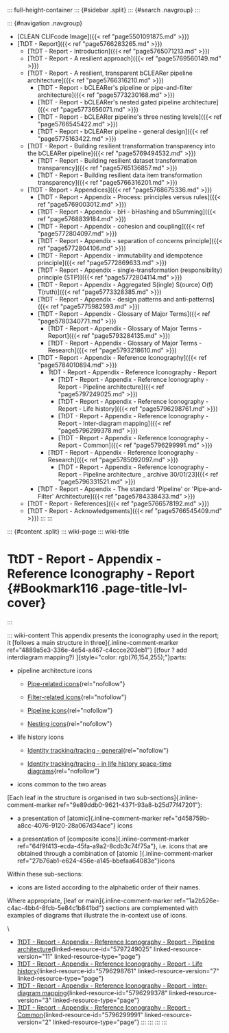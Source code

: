 ::: full-height-container
::: {#sidebar .split}
::: {#search .navgroup}
:::

::: {#navigation .navgroup}
-   [CLEAN CLIFcode Image]({{< ref "page5501091875.md" >}})
-   [TtDT - Report]({{< ref "page5766283265.md" >}})
    -   [TtDT - Report - Introduction]({{< ref "page5765071213.md" >}})
    -   [TtDT - Report - A resilient approach]({{< ref "page5769560149.md" >}})
    -   [TtDT - Report - A resilient, transparent bCLEARer pipeline
        architecture]({{< ref "page5766316210.md" >}})
        -   [TtDT - Report - bCLEARer\'s pipeline or pipe-and-filter
            architecture]({{< ref "page5773230168.md" >}})
        -   [TtDT - Report - bCLEARer\'s nested gated pipeline
            architecture]({{< ref "page5773656071.md" >}})
        -   [TtDT - Report - bCLEARer pipeline\'s three nesting
            levels]({{< ref "page5766545422.md" >}})
        -   [TtDT - Report - bCLEARer pipeline - general
            design]({{< ref "page5775163422.md" >}})
    -   [TtDT - Report - Building resilient transformation transparency
        into the bCLEARer pipeline]({{< ref "page5769494532.md" >}})
        -   [TtDT - Report - Building resilient dataset transformation
            transparency]({{< ref "page5765136857.md" >}})
        -   [TtDT - Report - Building resilient data item transformation
            transparency]({{< ref "page5766316201.md" >}})
    -   [TtDT - Report - Appendices]({{< ref "page5768675336.md" >}})
        -   [TtDT - Report - Appendix - Process: principles versus
            rules]({{< ref "page5769003012.md" >}})
        -   [TtDT - Report - Appendix - bH - bHashing and
            bSumming]({{< ref "page5768839184.md" >}})
        -   [TtDT - Report - Appendix - cohesion and
            coupling]({{< ref "page5772804097.md" >}})
        -   [TtDT - Report - Appendix - separation of concerns
            principle]({{< ref "page5772804106.md" >}})
        -   [TtDT - Report - Appendix - immutability and idempotence
            principle]({{< ref "page5772869633.md" >}})
        -   [TtDT - Report - Appendix - single-transformation
            (responsibility) principle (STP)]({{< ref "page5772804114.md" >}})
        -   [TtDT - Report - Appendix - Aggregated S(ingle) S(ource)
            O(f) T(ruth)]({{< ref "page5773328385.md" >}})
        -   [TtDT - Report - Appendix - design patterns and
            anti-patterns]({{< ref "page5775982593.md" >}})
        -   [TtDT - Report - Appendix - Glossary of Major
            Terms]({{< ref "page5780340771.md" >}})
            -   [TtDT - Report - Appendix - Glossary of Major Terms -
                Report]({{< ref "page5793284135.md" >}})
            -   [TtDT - Report - Appendix - Glossary of Major Terms -
                Research]({{< ref "page5793218610.md" >}})
        -   [TtDT - Report - Appendix - Reference
            Iconography]({{< ref "page5784010894.md" >}})
            -   TtDT - Report - Appendix - Reference Iconography -
                Report
                -   [TtDT - Report - Appendix - Reference Iconography -
                    Report - Pipeline architecture]({{< ref "page5797249025.md" >}})
                -   [TtDT - Report - Appendix - Reference Iconography -
                    Report - Life history]({{< ref "page5796298761.md" >}})
                -   [TtDT - Report - Appendix - Reference Iconography -
                    Report - Inter-diagram mapping]({{< ref "page5796299378.md" >}})
                -   [TtDT - Report - Appendix - Reference Iconography -
                    Report - Common]({{< ref "page5796299991.md" >}})
            -   [TtDT - Report - Appendix - Reference Iconography -
                Research]({{< ref "page5785092097.md" >}})
                -   [TtDT - Report - Appendix - Reference Iconography -
                    Report - Pipeline architecture \_ archive
                    30/01/23]({{< ref "page5796331521.md" >}})
        -   [TtDT - Report - Appendix - The standard \'Pipeline\' or
            \'Pipe-and-Filter\' Architecture]({{< ref "page5784338433.md" >}})
    -   [TtDT - Report - References]({{< ref "page5766578192.md" >}})
    -   [TtDT - Report - Acknowledgements]({{< ref "page5766545409.md" >}})
:::
:::

::: {#content .split}
::: wiki-page
::: wiki-title
# TtDT - Report - Appendix - Reference Iconography - Report {#Bookmark116 .page-title-lvl-cover}
:::

::: wiki-content
This appendix presents the iconography used in the report; it [follows a
main structure in three]{.inline-comment-marker
ref="4889a5e3-336e-4e54-a467-c4ccce203eb1"} [(four ? add interdiagram
mapping?) ]{style="color: rgb(76,154,255);"}parts:

-   pipeline architecture icons

    -   [Pipe-related
        icons](https://borocvi.atlassian.net/wiki/spaces/SB/pages/5797249025/TtDT+-+Report+-+Appendix+-+Reference+Iconography+-+Report+-+Pipeline+architecture#Pipe-related-icons "https://borocvi.atlassian.net/wiki/spaces/SB/pages/5797249025/TtDT+-+Report+-+Appendix+-+Reference+Iconography+-+Report+-+Pipeline+architecture#Pipe-related-icons"){rel="nofollow"}

    -   [Filter-related
        icons](https://borocvi.atlassian.net/wiki/spaces/SB/pages/5797249025/TtDT+-+Report+-+Appendix+-+Reference+Iconography+-+Report+-+Pipeline+architecture#Filter-related-icons "https://borocvi.atlassian.net/wiki/spaces/SB/pages/5797249025/TtDT+-+Report+-+Appendix+-+Reference+Iconography+-+Report+-+Pipeline+architecture#Filter-related-icons"){rel="nofollow"}

    -   [Pipeline
        icons](https://borocvi.atlassian.net/wiki/spaces/SB/pages/5797249025/TtDT+-+Report+-+Appendix+-+Reference+Iconography+-+Report+-+Pipeline+architecture#Pipeline-icons "https://borocvi.atlassian.net/wiki/spaces/SB/pages/5797249025/TtDT+-+Report+-+Appendix+-+Reference+Iconography+-+Report+-+Pipeline+architecture#Pipeline-icons"){rel="nofollow"}

    -   [Nesting
        icons](https://borocvi.atlassian.net/wiki/spaces/SB/pages/5797249025/TtDT+-+Report+-+Appendix+-+Reference+Iconography+-+Report+-+Pipeline+architecture#Nesting-icons "https://borocvi.atlassian.net/wiki/spaces/SB/pages/5797249025/TtDT+-+Report+-+Appendix+-+Reference+Iconography+-+Report+-+Pipeline+architecture#Nesting-icons"){rel="nofollow"}

-   life history icons

    -   [Identity tracking/tracing -
        general](https://borocvi.atlassian.net/wiki/spaces/SB/pages/5796298761/TtDT+-+Report+-+Appendix+-+Reference+Iconography+-+Report+-+Life+history#Identity-tracking/tracing---general "https://borocvi.atlassian.net/wiki/spaces/SB/pages/5796298761/TtDT+-+Report+-+Appendix+-+Reference+Iconography+-+Report+-+Life+history#Identity-tracking/tracing---general"){rel="nofollow"}

    -   [Identity tracking/tracing - in life history space-time
        diagrams](https://borocvi.atlassian.net/wiki/spaces/SB/pages/5796298761/TtDT+-+Report+-+Appendix+-+Reference+Iconography+-+Report+-+Life+history#Identity-tracking/tracing---in-life-history-space-time-diagrams "https://borocvi.atlassian.net/wiki/spaces/SB/pages/5796298761/TtDT+-+Report+-+Appendix+-+Reference+Iconography+-+Report+-+Life+history#Identity-tracking/tracing---in-life-history-space-time-diagrams"){rel="nofollow"}

-   icons common to the two areas

[Each leaf in the structure is organised in two
sub-sections]{.inline-comment-marker
ref="9e89ddb0-9621-4371-93a8-b25d77f47201"}:

-   a presentation of [atomic]{.inline-comment-marker
    ref="d458759b-a8cc-4076-9120-28a067d34ace"} icons

-   a presentation of [composite icons]{.inline-comment-marker
    ref="64f9f413-ecda-45fa-a9a2-8cdb3c74f75a"}, i.e. icons that are
    obtained through a combination of [atomic ]{.inline-comment-marker
    ref="27b76ab1-e624-456e-a145-bbefaa64083e"}icons

Within these sub-sections:

-   icons are listed according to the alphabetic order of their names.

Where appropriate, [leaf or main]{.inline-comment-marker
ref="1a2b526e-c4ac-4bb4-8fcb-5e84c1b841bd"} sections are complemented
with examples of diagrams that illustrate the in-context use of icons.

\

-   [TtDT - Report - Appendix - Reference Iconography - Report -
    Pipeline
    architecture](page5797249025.md#Bookmark117 "TtDT - Report - Appendix - Reference Iconography - Report - Pipeline architecture"){linked-resource-id="5797249025"
    linked-resource-version="11" linked-resource-type="page"}
-   [TtDT - Report - Appendix - Reference Iconography - Report - Life
    history](page5796298761.md#Bookmark170 "TtDT - Report - Appendix - Reference Iconography - Report - Life history"){linked-resource-id="5796298761"
    linked-resource-version="7" linked-resource-type="page"}
-   [TtDT - Report - Appendix - Reference Iconography - Report -
    Inter-diagram
    mapping](page5796299378.md#Bookmark184 "TtDT - Report - Appendix - Reference Iconography - Report - Inter-diagram mapping"){linked-resource-id="5796299378"
    linked-resource-version="3" linked-resource-type="page"}
-   [TtDT - Report - Appendix - Reference Iconography - Report -
    Common](page5796299991.md#Bookmark186 "TtDT - Report - Appendix - Reference Iconography - Report - Common"){linked-resource-id="5796299991"
    linked-resource-version="2" linked-resource-type="page"}
:::
:::
:::
:::
